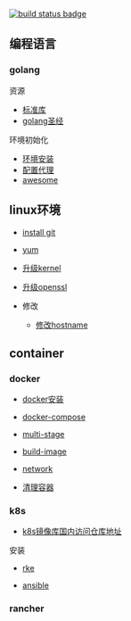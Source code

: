 [![build status badge](https://img.shields.io/travis/docker-library/docker/master.svg?label=docker%20)](/container/docker)
## 编程语言
### golang

资源

- [标准库](https://studygolang.com/pkgdoc)
- [golang圣经](https://books.studygolang.com/gopl-zh)

环境初始化

- [环境安装](/program/golang/install.md)
- [配置代理](/program/golang/delegate.md)
- [awesome](https://github.com/avelino/awesome-go)

## linux环境

- [install git](/shell/git.md)

- [yum](/linux/yum.md)

- [升级kernel](/linux/kernel.md)

- [升级openssl](/linux/openssl.md)

- 修改
    - [修改hostname](/linux/hostname.md)

## container
### docker

- [docker安装](/container/docker/docker-install.md)

- [docker-compose](/container/docker/docker-compose.md)

- [multi-stage](/container/docker/docker-multi-stage.md)

- [build-image](/container/docker/docker-image.md)

- [network](/container/docker/docker-network.md)

- [清理容器](/container/docker/clean.md)

### k8s

- [k8s镜像库国内访问仓库地址](/container/k8s/mirror.md)

安装

- [rke](/container/k8s/k8s-rke.md)

- [ansible](https://github.com/easzlab/kubeasz)

### rancher

